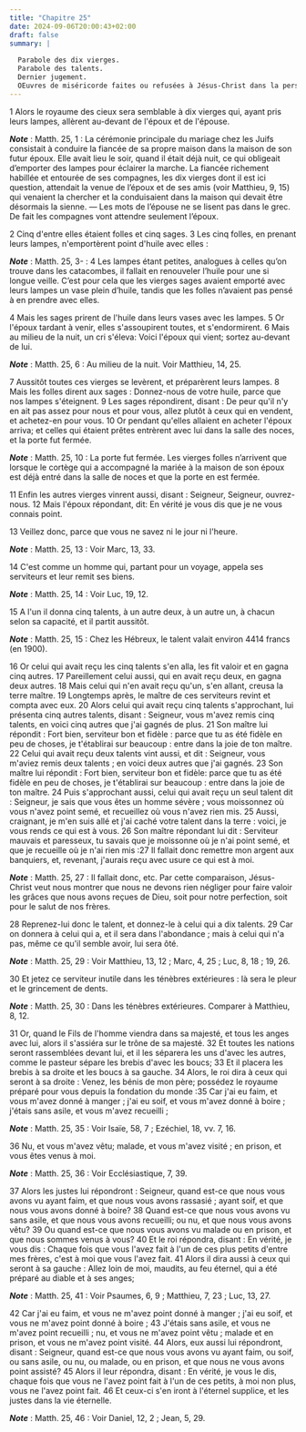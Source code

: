 ```yaml
---
title: "Chapitre 25"
date: 2024-09-06T20:00:43+02:00
draft: false
summary: |
  
  Parabole des dix vierges.
  Parabole des talents.
  Dernier jugement.
  OEuvres de miséricorde faites ou refusées à Jésus-Christ dans la personne de ses membres.
---
```



1 Alors le royaume des cieux sera semblable à dix vierges qui, ayant pris leurs lampes, allèrent au-devant de l'époux et de l'épouse.

***Note*** :  Matth. 25, 1 : La cérémonie principale du mariage chez les Juifs consistait à conduire la fiancée de sa propre maison dans la maison de son futur époux. Elle avait lieu le soir, quand il était déjà nuit, ce qui obligeait d’emporter des lampes pour éclairer la marche. La fiancée richement habillée et entourée de ses compagnes, les dix vierges dont il est ici question, attendait la venue de l’époux et de ses amis (voir Matthieu, 9, 15) qui venaient la chercher et la conduisaient dans la maison qui devait être désormais la sienne. ― Les mots de l’épouse ne se lisent pas dans le grec. De fait les compagnes vont attendre seulement l’époux.

2 Cinq d'entre elles étaient folles et cinq sages. 3 Les cinq folles, en prenant leurs lampes, n'emportèrent point d'huile avec elles :

***Note*** :  Matth. 25, 3- : 4 Les lampes étant petites, analogues à celles qu’on trouve dans les catacombes, il fallait en renouveler l’huile pour une si longue veille. C’est pour cela que les vierges sages avaient emporté avec leurs lampes un vase plein d’huile, tandis que les folles n’avaient pas pensé à en prendre avec elles.

4 Mais les sages prirent de l'huile dans leurs vases avec les lampes. 5 Or l'époux tardant à venir, elles s'assoupirent toutes, et s'endormirent. 6 Mais au milieu de la nuit, un cri s'éleva: Voici l'époux qui vient; sortez au-devant de lui.

***Note*** :  Matth. 25, 6 : Au milieu de la nuit. Voir Matthieu, 14, 25.

7 Aussitôt toutes ces vierges se levèrent, et préparèrent leurs lampes. 8 Mais les folles dirent aux sages : Donnez-nous de votre huile, parce que nos lampes s'éteignent. 9 Les sages répondirent, disant : De peur qu'il n'y en ait pas assez pour nous et pour vous, allez plutôt à ceux qui en vendent, et achetez-en pour vous. 10 Or pendant qu'elles allaient en acheter l'époux arriva; et celles qui étaient prêtes entrèrent avec lui dans la salle des noces, et la porte fut fermée.

***Note*** :  Matth. 25, 10 : La porte fut fermée. Les vierges folles n’arrivent que lorsque le cortège qui a accompagné la mariée à la maison de son époux est déjà entré dans la salle de noces et que la porte en est fermée.

11 Enfin les autres vierges vinrent aussi, disant : Seigneur, Seigneur, ouvrez-nous. 12 Mais l'époux répondant, dit: En vérité je vous dis que je ne vous connais point.


13 Veillez donc, parce que vous ne savez ni le jour ni l'heure.

***Note*** :  Matth. 25, 13 : Voir Marc, 13, 33.


14 C'est comme un homme qui, partant pour un voyage, appela ses serviteurs et leur remit ses biens.

***Note*** :  Matth. 25, 14 : Voir Luc, 19, 12.

15 A l'un il donna cinq talents, à un autre deux, à un autre un, à chacun selon sa capacité, et il partit aussitôt.

***Note*** :  Matth. 25, 15 : Chez les Hébreux, le talent valait environ 4414 francs (en 1900).

16 Or celui qui avait reçu les cinq talents s'en alla, les fit valoir et en gagna cinq autres. 17 Pareillement celui aussi, qui en avait reçu deux, en gagna deux autres. 18 Mais celui qui n'en avait reçu qu'un, s'en allant, creusa la terre maître. 19 Longtemps après, le maître de ces serviteurs revint et compta avec eux. 20 Alors celui qui avait reçu cinq talents s'approchant, lui présenta cinq autres talents, disant : Seigneur, vous m'avez remis cinq talents, en voici cinq autres que j'ai gagnés de plus. 21 Son maître lui répondit : Fort bien, serviteur bon et fidèle : parce que tu as été fidèle en peu de choses, je t'établirai sur beaucoup : entre dans la joie de ton maître. 22 Celui qui avait reçu deux talents vint aussi, et dit : Seigneur, vous m'aviez remis deux talents ; en voici deux autres que j'ai gagnés. 23 Son maître lui répondit : Fort bien, serviteur bon et fidèle: parce que tu as été fidèle en peu de choses, je t'établirai sur beaucoup : entre dans la joie de ton maître. 24 Puis s'approchant aussi,
celui qui avait reçu un seul talent dit : Seigneur, je sais que vous êtes un homme sévère ; vous moissonnez où vous n'avez point semé, et recueillez où vous n'avez rien mis. 25 Aussi, craignant, je m'en suis allé et j'ai caché votre talent dans la terre : voici, je vous rends ce qui est à vous. 26 Son maître répondant lui dit : Serviteur mauvais et paresseux, tu savais que je moissonne où je n'ai point semé, et que je recueille où je n'ai rien mis :27 Il fallait donc remettre mon argent aux banquiers, et, revenant, j'aurais reçu avec usure ce qui est à moi.

***Note*** :  Matth. 25, 27 : Il fallait donc, etc. Par cette comparaison, Jésus-Christ veut nous montrer que nous ne devons rien négliger pour faire valoir les grâces que nous avons reçues de Dieu, soit pour notre perfection, soit pour le salut de nos frères.

28 Reprenez-lui donc le talent, et donnez-le à celui qui a dix talents. 29 Car on donnera à celui qui a, et il sera dans l'abondance ; mais à celui qui n'a pas, même ce qu'il semble avoir, lui sera ôté.

***Note*** :  Matth. 25, 29 : Voir Matthieu, 13, 12 ; Marc, 4, 25 ; Luc, 8, 18 ; 19, 26.

30 Et jetez ce serviteur inutile dans les ténèbres extérieures : là sera le pleur et le grincement de dents.

***Note*** :  Matth. 25, 30 : Dans les ténèbres extérieures. Comparer à Matthieu, 8, 12.


31 Or, quand le Fils de l'homme viendra dans sa majesté, et tous les anges avec lui, alors il s'assiéra sur le trône de sa majesté. 32 Et toutes les nations seront rassemblées devant lui, et il les séparera les uns d'avec les autres, comme le pasteur sépare les brebis d'avec les boucs; 33 Et il placera les brebis à sa droite et les boucs à sa gauche. 34 Alors, le roi dira à ceux qui seront à sa droite : Venez, les bénis de mon père; possédez le royaume préparé pour vous depuis la fondation du monde :35 Car j'ai eu faim, et vous m'avez donné à manger ; j'ai eu soif, et vous m'avez donné à boire ; j'étais sans asile, et vous m'avez recueilli ;

***Note*** :  Matth. 25, 35 : Voir Isaïe, 58, 7 ; Ezéchiel, 18, vv. 7, 16.

36 Nu, et vous m'avez vêtu; malade, et vous m'avez visité ; en prison, et vous êtes venus à moi.

***Note*** :  Matth. 25, 36 : Voir Ecclésiastique, 7, 39.

37 Alors les justes lui répondront : Seigneur, quand est-ce que nous vous avons vu ayant faim, et que nous vous avons rassasié ; ayant soif, et que nous vous avons donné à boire? 38 Quand est-ce que nous vous avons vu sans asile, et que nous vous avons recueilli; ou nu, et que nous vous avons vêtu? 39 Ou quand est-ce que nous vous avons vu malade ou en prison, et que nous sommes venus à vous? 40 Et le roi répondra, disant : En vérité, je vous dis : Chaque fois que vous l'avez fait à l'un de ces plus petits d'entre mes frères, c'est à moi que vous l'avez fait. 41 Alors il dira aussi à ceux qui seront à sa gauche : Allez loin de moi, maudits, au feu éternel, qui a été préparé au diable et à ses anges;

***Note*** :  Matth. 25, 41 : Voir Psaumes, 6, 9 ; Matthieu, 7, 23 ; Luc, 13, 27.

42 Car j'ai eu faim, et vous ne m'avez point donné à manger ; j'ai eu soif, et vous ne m'avez point donné à boire ; 43 J'étais sans asile, et vous ne m'avez point recueilli ; nu, et vous ne m'avez point vêtu ; malade et en prison, et vous ne m'avez point visité. 44 Alors, eux aussi lui répondront, disant : Seigneur, quand est-ce que nous vous avons vu ayant faim, ou soif, ou sans asile, ou nu, ou malade, ou en prison, et que nous ne vous avons point assisté? 45 Alors il leur répondra, disant : En vérité, je vous le dis, chaque fois que vous ne l'avez point fait à l'un de ces petits, à moi non plus, vous ne l'avez point fait. 46 Et ceux-ci s'en iront à l'éternel supplice, et les justes dans la vie éternelle.

***Note*** :  Matth. 25, 46 : Voir Daniel, 12, 2 ; Jean, 5, 29.


